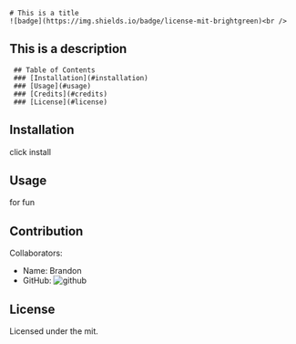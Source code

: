 
    # This is a title
    ![badge](https://img.shields.io/badge/license-mit-brightgreen)<br />
   ## This is a description

   
     ## Table of Contents
     ### [Installation](#installation)
     ### [Usage](#usage)
     ### [Credits](#credits)
     ### [License](#license)
   
   ## Installation
   click install
   ## Usage
   for fun
   ## Contribution
   Collaborators: 
   * Name: Brandon
   * GitHub: ![github](https://github.com/bash7325)
   ## License
   Licensed under the mit.
    
  